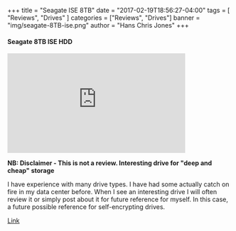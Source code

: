 +++
title       = "Seagate ISE 8TB"
date        = "2017-02-19T18:56:27-04:00"
tags        = [ "Reviews", "Drives" ]
categories = ["Reviews", "Drives"]
banner = "img/seagate-8TB-ise.png"
author = "Hans Chris Jones"
+++

#### Seagate 8TB ISE HDD

<iframe width="400" height="225" src="https://www.youtube.com/embed/8MiNq4GUpsE" frameborder="0" allowfullscreen></iframe>

**NB: Disclaimer - This is not a review. Interesting drive for "deep and cheap" storage**

I have experience with many drive types. I have had some actually catch on fire in my data center before. When I see an interesting drive I will often review it or simply post about it for future reference for myself. In this case, a future possible reference for self-encrypting drives.

<a href="http://www.seagate.com/enterprise-storage/hard-disk-drives/enterprise-capacity-3-5-hdd/">Link</a>
